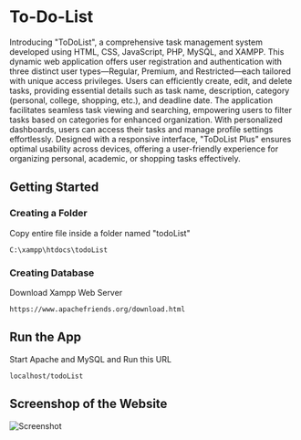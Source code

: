 # To-Do-List
Introducing "ToDoList", a comprehensive task management system developed using HTML, CSS, JavaScript, PHP, MySQL, and XAMPP. This dynamic web application offers user registration and authentication with three distinct user types—Regular, Premium, and Restricted—each tailored with unique access privileges. Users can efficiently create, edit, and delete tasks, providing essential details such as task name, description, category (personal, college, shopping, etc.), and deadline date. The application facilitates seamless task viewing and searching, empowering users to filter tasks based on categories for enhanced organization. With personalized dashboards, users can access their tasks and manage profile settings effortlessly. Designed with a responsive interface, "ToDoList Plus" ensures optimal usability across devices, offering a user-friendly experience for organizing personal, academic, or shopping tasks effectively.
## Getting Started
### Creating a Folder
Copy entire file inside a folder named "todoList"
``` 
C:\xampp\htdocs\todoList
```
### Creating Database
Download Xampp Web Server
```
https://www.apachefriends.org/download.html
```
## Run the App
Start Apache and MySQL and
Run this URL
```
localhost/todoList
```
## Screenshop of the Website
![Screenshot](ss.png)


